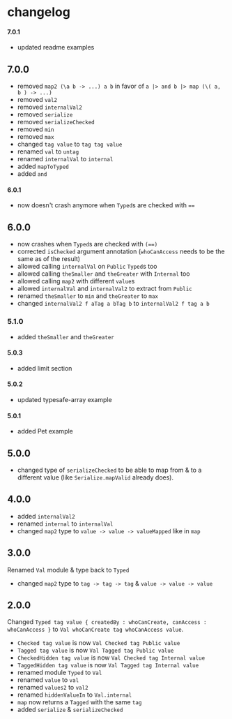 # changelog

#### 7.0.1

- updated readme examples

## 7.0.0

- removed `map2 (\a b -> ...) a b` in favor of `a |> and b |> map (\( a, b ) -> ...)`
- removed `val2`
- removed `internalVal2`
- removed `serialize`
- removed `serializeChecked`
- removed `min`
- removed `max`
- changed `tag value` to `tag tag value`
- renamed `val` to `untag`
- renamed `internalVal` to `internal`
- added `mapToTyped`
- added `and`

#### 6.0.1

- now doesn't crash anymore when `Typed`s are checked with `==`

## 6.0.0

- now crashes when `Typed`s are checked with `(==)`
- corrected `isChecked` argument annotation (`whoCanAccess` needs to be the same as of the result)
- allowed calling `internalVal` on `Public` `Typed`s too
- allowed calling `theSmaller` and `theGreater` with `Internal` too
- allowed calling `map2` with different `value`s
- allowed `internalVal` and `internalVal2` to extract from `Public`
- renamed `theSmaller` to `min` and `theGreater` to `max`
- changed `internalVal2 f aTag a bTag b` to `internalVal2 f tag a b`

### 5.1.0

- added `theSmaller` and `theGreater`

#### 5.0.3

- added limit section

#### 5.0.2

- updated typesafe-array example

#### 5.0.1

- added Pet example

## 5.0.0

- changed type of `serializeChecked` to be able to map from & to a different value (like `Serialize.mapValid` already does).

## 4.0.0

- added `internalVal2`
- renamed `internal` to `internalVal`
- changed `map2` type to `value -> value -> valueMapped` like in `map`

## 3.0.0

Renamed `Val` module & type back to `Typed`

- changed `map2` type to `tag -> tag -> tag` & `value -> value -> value`

## 2.0.0

Changed `Typed tag value { createdBy : whoCanCreate, canAccess : whoCanAccess }` to `Val whoCanCreate tag whoCanAccess value`.

- `Checked tag value` is now `Val Checked tag Public value`
- `Tagged tag value` is now `Val Tagged tag Public value`
- `CheckedHidden tag value` is now `Val Checked tag Internal value`
- `TaggedHidden tag value` is now `Val Tagged tag Internal value`
- renamed module `Typed` to `Val`
- renamed `value` to `val`
- renamed `values2` to `val2`
- renamed `hiddenValueIn` to `Val.internal`
- `map` now returns a `Tagged` with the same `tag`
- added `serialize` & `serializeChecked`
